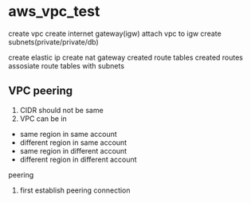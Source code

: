# aws_vpc_test
create vpc
create internet gateway(igw)
attach vpc to igw
create subnets(private/private/db)

create elastic ip
create nat gateway
created route tables
created routes
assosiate route tables with subnets 


VPC peering
----------------
1. CIDR should not be same
2. VPC can be in
 * same region in same account
 * different region in same account
 * same region in different account
 * different region in different account


peering
1. first establish peering connection